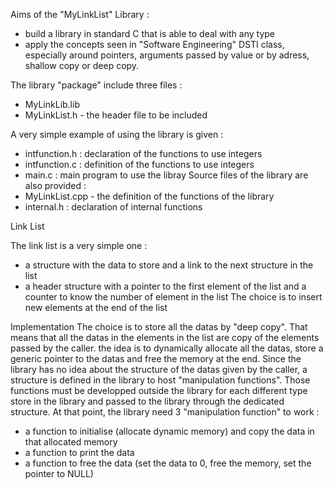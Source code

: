 Aims of the "MyLinkList" Library :
* build a library in standard C that is able to deal with any type
* apply the concepts seen in "Software Engineering" DSTI class, especially around pointers, arguments passed by value or by adress, shallow copy or deep copy.

The library "package" include three files :
* MyLinkLib.lib
* MyLinkList.h - the header file to be included

A very simple example of using the library is given :
* intfunction.h : declaration of the functions to use integers
* intfunction.c : definition of the functions to use integers
* main.c : main program to use the libray
Source files of the library are also provided :
* MyLinkList.cpp - the definition of the functions of the library
* internal.h : declaration of internal functions

Link List

The link list is a very simple one :
* a structure with the data to store and a link to the next structure in the list
* a header structure with a pointer to the first element of the list and a counter to know the number of element in the list
The choice is to insert new elements at the end of the list

Implementation
The choice is to store all the datas by "deep copy". That means that all the datas in the elements in the list are copy of the elements passed by the caller.
the idea is to dynamically allocate all the datas, store a generic pointer to the datas and free the memory at the end.
Since the library has no idea about the structure of the datas given by the caller, a structure is defined in the library to host "manipulation functions".
Those functions must be developped outside the library for each different type store in the library and passed to the library through the dedicated structure.
At that point, the library need 3 "manipulation function" to work :
* a function to initialise (allocate dynamic memory) and copy the data in that allocated memory
* a function to print the data
* a function to free the data (set the data to 0, free the memory, set the pointer to NULL)



